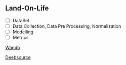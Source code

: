 ## Land-On-Life

- [ ] DataSet
- [ ] Data Collection, Data Pre Processing, Normalization
- [ ] Modelling
- [ ] Metrics

[Wandb](https://wandb.ai/ranuga-d/Find-Card?workspace=user-ranuga-d)

[Deebsource](https://deepsource.io/gh/Programmer-RD-AI/Find-Card)
